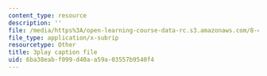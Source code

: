 ```yaml
---
content_type: resource
description: ''
file: /media/https%3A/open-learning-course-data-rc.s3.amazonaws.com/8-422-atomic-and-optical-physics-ii-spring-2013/6ba38eabf099d40aa59a03557b9540f4_k0X7iSaPM38.srt
file_type: application/x-subrip
resourcetype: Other
title: 3play caption file
uid: 6ba38eab-f099-d40a-a59a-03557b9540f4
---
```

